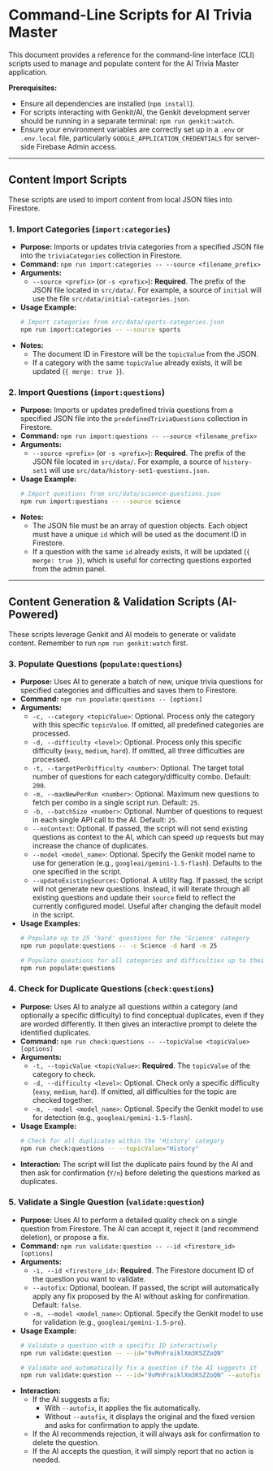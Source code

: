 # Command-Line Scripts for AI Trivia Master

This document provides a reference for the command-line interface (CLI) scripts used to manage and populate content for the AI Trivia Master application.

**Prerequisites:**
- Ensure all dependencies are installed (`npm install`).
- For scripts interacting with Genkit/AI, the Genkit development server should be running in a separate terminal: `npm run genkit:watch`.
- Ensure your environment variables are correctly set up in a `.env` or `.env.local` file, particularly `GOOGLE_APPLICATION_CREDENTIALS` for server-side Firebase Admin access.

---

## Content Import Scripts

These scripts are used to import content from local JSON files into Firestore.

### 1. Import Categories (`import:categories`)

- **Purpose:** Imports or updates trivia categories from a specified JSON file into the `triviaCategories` collection in Firestore.
- **Command:** `npm run import:categories -- --source <filename_prefix>`
- **Arguments:**
    - `--source <prefix>` (or `-s <prefix>`): **Required**. The prefix of the JSON file located in `src/data/`. For example, a source of `initial` will use the file `src/data/initial-categories.json`.
- **Usage Example:**
  ```bash
  # Import categories from src/data/sports-categories.json
  npm run import:categories -- --source sports
  ```
- **Notes:**
    - The document ID in Firestore will be the `topicValue` from the JSON.
    - If a category with the same `topicValue` already exists, it will be updated (`{ merge: true }`).

### 2. Import Questions (`import:questions`)

- **Purpose:** Imports or updates predefined trivia questions from a specified JSON file into the `predefinedTriviaQuestions` collection in Firestore.
- **Command:** `npm run import:questions -- --source <filename_prefix>`
- **Arguments:**
    - `--source <prefix>` (or `-s <prefix>`): **Required**. The prefix of the JSON file located in `src/data/`. For example, a source of `history-set1` will use `src/data/history-set1-questions.json`.
- **Usage Example:**
  ```bash
  # Import questions from src/data/science-questions.json
  npm run import:questions -- --source science
  ```
- **Notes:**
    - The JSON file must be an array of question objects. Each object must have a unique `id` which will be used as the document ID in Firestore.
    - If a question with the same `id` already exists, it will be updated (`{ merge: true }`), which is useful for correcting questions exported from the admin panel.

---

## Content Generation & Validation Scripts (AI-Powered)

These scripts leverage Genkit and AI models to generate or validate content. Remember to run `npm run genkit:watch` first.

### 3. Populate Questions (`populate:questions`)

- **Purpose:** Uses AI to generate a batch of new, unique trivia questions for specified categories and difficulties and saves them to Firestore.
- **Command:** `npm run populate:questions -- [options]`
- **Arguments:**
    - `-c, --category <topicValue>`: Optional. Process only the category with this specific `topicValue`. If omitted, all predefined categories are processed.
    - `-d, --difficulty <level>`: Optional. Process only this specific difficulty (`easy`, `medium`, `hard`). If omitted, all three difficulties are processed.
    - `-t, --targetPerDifficulty <number>`: Optional. The target total number of questions for each category/difficulty combo. Default: `200`.
    - `-m, --maxNewPerRun <number>`: Optional. Maximum new questions to fetch per combo in a single script run. Default: `25`.
    - `-b, --batchSize <number>`: Optional. Number of questions to request in each single API call to the AI. Default: `25`.
    - `--noContext`: Optional. If passed, the script will not send existing questions as context to the AI, which can speed up requests but may increase the chance of duplicates.
    - `--model <model_name>`: Optional. Specify the Genkit model name to use for generation (e.g., `googleai/gemini-1.5-flash`). Defaults to the one specified in the script.
    - `--updateExistingSources`: Optional. A utility flag. If passed, the script will not generate new questions. Instead, it will iterate through all existing questions and update their `source` field to reflect the currently configured model. Useful after changing the default model in the script.
- **Usage Examples:**
  ```bash
  # Populate up to 25 'hard' questions for the 'Science' category
  npm run populate:questions -- -c Science -d hard -m 25

  # Populate questions for all categories and difficulties up to their targets
  npm run populate:questions
  ```

### 4. Check for Duplicate Questions (`check:questions`)

- **Purpose:** Uses AI to analyze all questions within a category (and optionally a specific difficulty) to find conceptual duplicates, even if they are worded differently. It then gives an interactive prompt to delete the identified duplicates.
- **Command:** `npm run check:questions -- --topicValue <topicValue> [options]`
- **Arguments:**
    - `-t, --topicValue <topicValue>`: **Required**. The `topicValue` of the category to check.
    - `-d, --difficulty <level>`: Optional. Check only a specific difficulty (`easy`, `medium`, `hard`). If omitted, all difficulties for the topic are checked together.
    - `-m, --model <model_name>`: Optional. Specify the Genkit model to use for detection (e.g., `googleai/gemini-1.5-flash`).
- **Usage Example:**
  ```bash
  # Check for all duplicates within the 'History' category
  npm run check:questions -- --topicValue="History"
  ```
- **Interaction:** The script will list the duplicate pairs found by the AI and then ask for confirmation (`Y/n`) before deleting the questions marked as duplicates.

### 5. Validate a Single Question (`validate:question`)

- **Purpose:** Uses AI to perform a detailed quality check on a single question from Firestore. The AI can accept it, reject it (and recommend deletion), or propose a fix.
- **Command:** `npm run validate:question -- --id <firestore_id> [options]`
- **Arguments:**
    - `-i, --id <firestore_id>`: **Required**. The Firestore document ID of the question you want to validate.
    - `--autofix`: Optional, boolean. If passed, the script will automatically apply any fix proposed by the AI without asking for confirmation. Default: `false`.
    - `-m, --model <model_name>`: Optional. Specify the Genkit model to use for validation (e.g., `googleai/gemini-1.5-pro`).
- **Usage Example:**
  ```bash
  # Validate a question with a specific ID interactively
  npm run validate:question -- --id="9vMnFraiklXm3KSZZoQN"

  # Validate and automatically fix a question if the AI suggests it
  npm run validate:question -- --id="9vMnFraiklXm3KSZZoQN" --autofix
  ```
- **Interaction:**
    - If the AI suggests a fix:
        - With `--autofix`, it applies the fix automatically.
        - Without `--autofix`, it displays the original and the fixed version and asks for confirmation to apply the update.
    - If the AI recommends rejection, it will always ask for confirmation to delete the question.
    - If the AI accepts the question, it will simply report that no action is needed.
